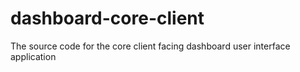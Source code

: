 # dashboard-core-client
The source code for the core client facing dashboard user interface application
